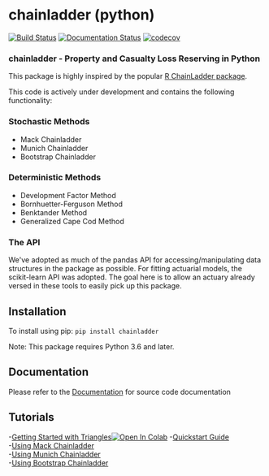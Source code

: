 # chainladder (python)
[![Build Status](https://travis-ci.org/jbogaardt/chainladder-python.svg?branch=master)](https://travis-ci.org/jbogaardt/chainladder-python)
[![Documentation Status](https://readthedocs.org/projects/chainladder-python/badge/?version=latest)](http://chainladder-python.readthedocs.io/en/latest/?badge=latest)
[![codecov](https://codecov.io/gh/jbogaardt/chainladder-python/branch/master/graph/badge.svg)](https://codecov.io/gh/jbogaardt/chainladder-python)

### chainladder - Property and Casualty Loss Reserving in Python
This package is highly inspired by the popular [R ChainLadder package](https://github.com/mages/ChainLadder).

This code is actively under development and contains the following functionality:

### Stochastic Methods
  - Mack Chainladder
  - Munich Chainladder
  - Bootstrap Chainladder
### Deterministic Methods
  - Development Factor Method
  - Bornhuetter-Ferguson Method
  - Benktander Method
  - Generalized Cape Cod Method


### The API
We've adopted as much of the pandas API for accessing/manipulating data structures
in the package as possible.  For fitting actuarial models, the scikit-learn API
was adopted.  The goal here is to allow an actuary already versed in these tools
to easily pick up this package.


## Installation
To install using pip:
`pip install chainladder`

Note: This package requires Python 3.6 and later.


## Documentation
Please refer to the [Documentation](http://chainladder-python.readthedocs.io/) for source code documentation

## Tutorials
-[Getting Started with Triangles](https://github.com/jbogaardt/chainladder-python/blob/triangle_rewrite/notebooks/triangle_demo.ipynb)[![Open In Colab](https://colab.research.google.com/assets/colab-badge.svg)](https://colab.research.google.com/github/jbogaardt/chainladder-python/blob/triangle_rewrite/notebooks/triangle_demo.ipynb#scrollTo=JTvUhh3GBxrf)
 -[Quickstart Guide](http://chainladder-python.readthedocs.io/en/master/quickstart.html)  
 -[Using Mack Chainladder](http://chainladder-python.readthedocs.io/en/master/MackExample.html)  
 -[Using Munich Chainladder](http://chainladder-python.readthedocs.io/en/master/MunichExample.html)  
 -[Using Bootstrap Chainladder](http://chainladder-python.readthedocs.io/en/master/BootstrapExample.html)
